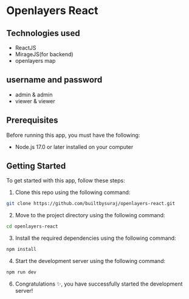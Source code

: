 # Openlayers React

## Technologies used
* ReactJS
* MirageJS(for backend)
* openlayers map

## username and password
* admin & admin
* viewer & viewer

## Prerequisites

Before running this app, you must have the following:

* Node.js 17.0 or later installed on your computer

## Getting Started

To get started with this app, follow these steps:

1. Clone this repo using the following command:

```bash
git clone https://github.com/builtbysuraj/openlayers-react.git
```

2. Move to the project directory using the following command:

```bash
cd openlayers-react
```

3. Install the required dependencies using the following command:

```bash
npm install
```

4. Start the development server using the following command:

```bash
npm run dev
```

6. Congratulations ✨, you have successfully started the development server!

